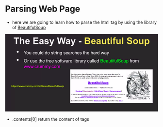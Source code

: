 # Parsing Web Page
- here we are going to learn how to parse the html tag by using the library of [BeautifulSoup](https://www.crummy.com/software/BeautifulSoup/bs4/doc/)

<img src="./Images/BeautifulSoup.png">

- .contents[0] return the content of tags